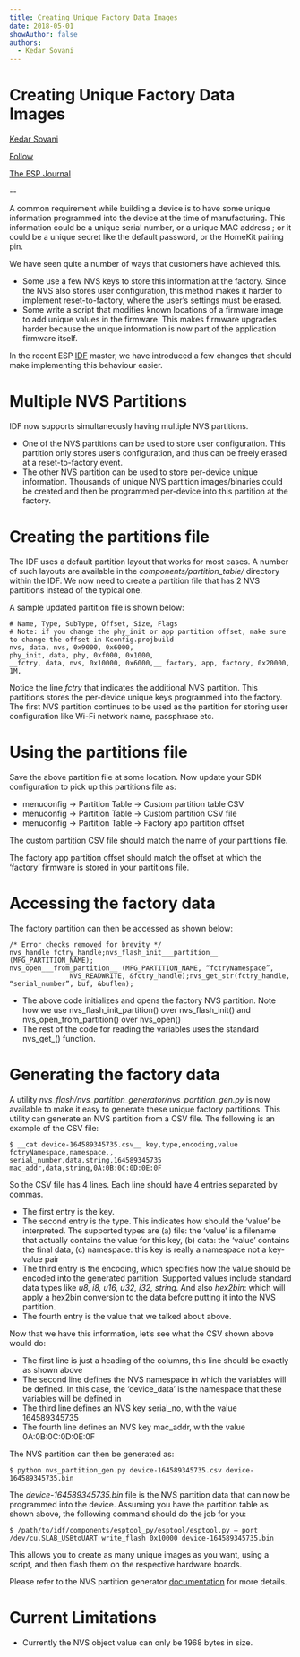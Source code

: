 ```yaml
---
title: Creating Unique Factory Data Images
date: 2018-05-01
showAuthor: false
authors: 
  - Kedar Sovani
---
```

# Creating Unique Factory Data Images

[Kedar Sovani](https://kedars.medium.com/?source=post_page-----3f642832a7a3--------------------------------)

[Follow](https://medium.com/m/signin?actionUrl=https%3A%2F%2Fmedium.com%2F_%2Fsubscribe%2Fuser%2F1d2175c72923&operation=register&redirect=https%3A%2F%2Fblog.espressif.com%2Fbuilding-products-creating-unique-factory-data-images-3f642832a7a3&user=Kedar+Sovani&userId=1d2175c72923&source=post_page-1d2175c72923----3f642832a7a3---------------------post_header-----------)

[The ESP Journal](https://blog.espressif.com/?source=post_page-----3f642832a7a3--------------------------------)

--

A common requirement while building a device is to have some unique information programmed into the device at the time of manufacturing. This information could be a unique serial number, or a unique MAC address ; or it could be a unique secret like the default password, or the HomeKit pairing pin.

We have seen quite a number of ways that customers have achieved this.

- Some use a few NVS keys to store this information at the factory. Since the NVS also stores user configuration, this method makes it harder to implement reset-to-factory, where the user’s settings must be erased.
- Some write a script that modifies known locations of a firmware image to add unique values in the firmware. This makes firmware upgrades harder because the unique information is now part of the application firmware itself.

In the recent ESP [IDF](https://github.com/espressif/esp-idf/) master, we have introduced a few changes that should make implementing this behaviour easier.

# Multiple NVS Partitions

IDF now supports simultaneously having multiple NVS partitions.

- One of the NVS partitions can be used to store user configuration. This partition only stores user’s configuration, and thus can be freely erased at a reset-to-factory event.
- The other NVS partition can be used to store per-device unique information. Thousands of unique NVS partition images/binaries could be created and then be programmed per-device into this partition at the factory.

# Creating the partitions file

The IDF uses a default partition layout that works for most cases. A number of such layouts are available in the *components/partition_table/* directory within the IDF. We now need to create a partition file that has 2 NVS partitions instead of the typical one.

A sample updated partition file is shown below:

```
# Name, Type, SubType, Offset, Size, Flags
# Note: if you change the phy_init or app partition offset, make sure to change the offset in Kconfig.projbuild
nvs, data, nvs, 0x9000, 0x6000,
phy_init, data, phy, 0xf000, 0x1000,
__fctry, data, nvs, 0x10000, 0x6000,__ factory, app, factory, 0x20000, 1M,
```

Notice the line *fctry* that indicates the additional NVS partition. This partitions stores the per-device unique keys programmed into the factory. The first NVS partition continues to be used as the partition for storing user configuration like Wi-Fi network name, passphrase etc.

# Using the partitions file

Save the above partition file at some location. Now update your SDK configuration to pick up this partitions file as:

- menuconfig → Partition Table → Custom partition table CSV
- menuconfig → Partition Table → Custom partition CSV file
- menuconfig → Partition Table → Factory app partition offset

The custom partition CSV file should match the name of your partitions file.

The factory app partition offset should match the offset at which the ‘factory’ firmware is stored in your partitions file.

# Accessing the factory data

The factory partition can then be accessed as shown below:

```
/* Error checks removed for brevity */
nvs_handle fctry_handle;nvs_flash_init___partition__ (MFG_PARTITION_NAME);
nvs_open___from_partition__ (MFG_PARTITION_NAME, “fctryNamespace”,  
               NVS_READWRITE, &fctry_handle);nvs_get_str(fctry_handle, “serial_number”, buf, &buflen);
```

- The above code initializes and opens the factory NVS partition. Note how we use nvs_flash_init_partition() over nvs_flash_init() and nvs_open_from_partition() over nvs_open()
- The rest of the code for reading the variables uses the standard nvs_get_<type>() function.

# Generating the factory data

A utility *nvs_flash/nvs_partition_generator/nvs_partition_gen.py* is now available to make it easy to generate these unique factory partitions. This utility can generate an NVS partition from a CSV file. The following is an example of the CSV file:

```
$ __cat device-164589345735.csv__ key,type,encoding,value
fctryNamespace,namespace,,
serial_number,data,string,164589345735
mac_addr,data,string,0A:0B:0C:0D:0E:0F
```

So the CSV file has 4 lines. Each line should have 4 entries separated by commas.

- The first entry is the key.
- The second entry is the type. This indicates how should the ‘value’ be interpreted. The supported types are (a) file: the ‘value’ is a filename that actually contains the value for this key, (b) data: the ‘value’ contains the final data, (c) namespace: this key is really a namespace not a key-value pair
- The third entry is the encoding, which specifies how the value should be encoded into the generated partition. Supported values include standard data types like *u8, i8, u16, u32, i32, string*. And also *hex2bin*: which will apply a hex2bin conversion to the data before putting it into the NVS partition.
- The fourth entry is the value that we talked about above.

Now that we have this information, let’s see what the CSV shown above would do:

- The first line is just a heading of the columns, this line should be exactly as shown above
- The second line defines the NVS namespace in which the variables will be defined. In this case, the ‘device_data’ is the namespace that these variables will be defined in
- The third line defines an NVS key serial_no, with the value 164589345735
- The fourth line defines an NVS key mac_addr, with the value 0A:0B:0C:0D:0E:0F

The NVS partition can then be generated as:

```
$ python nvs_partition_gen.py device-164589345735.csv device-164589345735.bin
```

The *device-164589345735.bin* file is the NVS partition data that can now be programmed into the device. Assuming you have the partition table as shown above, the following command should do the job for you:

```
$ /path/to/idf/components/esptool_py/esptool/esptool.py — port /dev/cu.SLAB_USBtoUART write_flash 0x10000 device-164589345735.bin
```

This allows you to create as many unique images as you want, using a script, and then flash them on the respective hardware boards.

Please refer to the NVS partition generator [documentation](https://github.com/espressif/esp-idf/tree/master/components/nvs_flash/nvs_partition_generator/) for more details.

# Current Limitations

- Currently the NVS object value can only be 1968 bytes in size.
